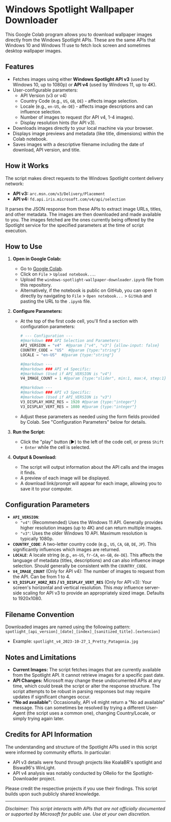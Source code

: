 # Windows Spotlight Wallpaper Downloader

This Google Colab program allows you to download wallpaper images directly from the Windows Spotlight APIs. These are the same APIs that Windows 10 and Windows 11 use to fetch lock screen and sometimes desktop wallpaper images.

## Features

*   Fetches images using either **Windows Spotlight API v3** (used by Windows 10, up to 1080p) or **API v4** (used by Windows 11, up to 4K).
*   User-configurable parameters:
    *   API Version (v3 or v4)
    *   Country Code (e.g., `US`, `GB`, `DE`) - affects image selection.
    *   Locale (e.g., `en-US`, `de-DE`) - affects image descriptions and can influence selection.
    *   Number of images to request (for API v4, 1-4 images).
    *   Display resolution hints (for API v3).
*   Downloads images directly to your local machine via your browser.
*   Displays image previews and metadata (like title, dimensions) within the Colab notebook.
*   Saves images with a descriptive filename including the date of download, API version, and title.

## How it Works

The script makes direct requests to the Windows Spotlight content delivery network:
*   **API v3:** `arc.msn.com/v3/Delivery/Placement`
*   **API v4:** `fd.api.iris.microsoft.com/v4/api/selection`

It parses the JSON response from these APIs to extract image URLs, titles, and other metadata. The images are then downloaded and made available to you. The images fetched are the ones currently being offered by the Spotlight service for the specified parameters at the time of script execution.

## How to Use

1.  **Open in Google Colab:**
    *   Go to [Google Colab](https://colab.research.google.com/).
    *   Click on `File` > `Upload notebook...`.
    *   Upload the `windows-spotlight-wallpaper-downloader.ipynb` file from this repository.
    *   Alternatively, if the notebook is public on GitHub, you can open it directly by navigating to `File` > `Open notebook...` > `GitHub` and pasting the URL to the `.ipynb` file.

2.  **Configure Parameters:**
    *   At the top of the first code cell, you'll find a section with configuration parameters:
        ```python
        # --- Configuration ---
        #@markdown ### API Selection and Parameters:
        API_VERSION = "v4"  #@param ["v4", "v3"] {allow-input: false}
        COUNTRY_CODE = "US"  #@param {type:"string"}
        LOCALE = "en-US"  #@param {type:"string"}

        #@markdown ---
        #@markdown ### API v4 Specific:
        #@markdown (Used if API_VERSION is "v4")
        V4_IMAGE_COUNT = 1 #@param {type:"slider", min:1, max:4, step:1}

        #@markdown ---
        #@markdown ### API v3 Specific:
        #@markdown (Used if API_VERSION is "v3")
        V3_DISPLAY_HORZ_RES = 1920 #@param {type:"integer"}
        V3_DISPLAY_VERT_RES = 1080 #@param {type:"integer"}
        ```
    *   Adjust these parameters as needed using the form fields provided by Colab. See "Configuration Parameters" below for details.

3.  **Run the Script:**
    *   Click the "play" button (▶️) to the left of the code cell, or press `Shift + Enter` while the cell is selected.

4.  **Output & Download:**
    *   The script will output information about the API calls and the images it finds.
    *   A preview of each image will be displayed.
    *   A download link/prompt will appear for each image, allowing you to save it to your computer.

## Configuration Parameters

*   **`API_VERSION`**:
    *   `"v4"`: (Recommended) Uses the Windows 11 API. Generally provides higher resolution images (up to 4K) and can return multiple images.
    *   `"v3"`: Uses the older Windows 10 API. Maximum resolution is typically 1080p.
*   **`COUNTRY_CODE`**: A two-letter country code (e.g., `US`, `CA`, `GB`, `DE`, `JP`). This significantly influences which images are returned.
*   **`LOCALE`**: A locale string (e.g., `en-US`, `fr-CA`, `en-GB`, `de-DE`). This affects the language of metadata (titles, descriptions) and can also influence image selection. Should generally be consistent with the `COUNTRY_CODE`.
*   **`V4_IMAGE_COUNT`** (Only for API v4): The number of images to request from the API. Can be from 1 to 4.
*   **`V3_DISPLAY_HORZ_RES` / `V3_DISPLAY_VERT_RES`** (Only for API v3): Your screen's horizontal and vertical resolution. This *may* influence server-side scaling for API v3 to provide an appropriately sized image. Defaults to 1920x1080.

## Filename Convention

Downloaded images are named using the following pattern:
`spotlight_[api_version]_[date]_[index]_[sanitized_title].[extension]`

*   Example: `spotlight_v4_2023-10-27_1_Pretty_Patagonia.jpg`

## Notes and Limitations

*   **Current Images:** The script fetches images that are currently available from the Spotlight API. It cannot retrieve images for a specific past date.
*   **API Changes:** Microsoft may change these undocumented APIs at any time, which could break the script or alter the response structure. The script attempts to be robust in parsing responses but may require updates if significant changes occur.
*   **"No ad available":** Occasionally, API v4 might return a "No ad available" message. This can sometimes be resolved by trying a different User-Agent (the script uses a common one), changing Country/Locale, or simply trying again later.

## Credits for API Information

The understanding and structure of the Spotlight APIs used in this script were informed by community efforts. In particular:
*   API v3 details were found through projects like KoalaBR's spotlight and Biswa96's WinLight.
*   API v4 analysis was notably conducted by ORelio for the Spotlight-Downloader project.

Please credit the respective projects if you use their findings. This script builds upon such publicly shared knowledge.

---

*Disclaimer: This script interacts with APIs that are not officially documented or supported by Microsoft for public use. Use at your own discretion.*
